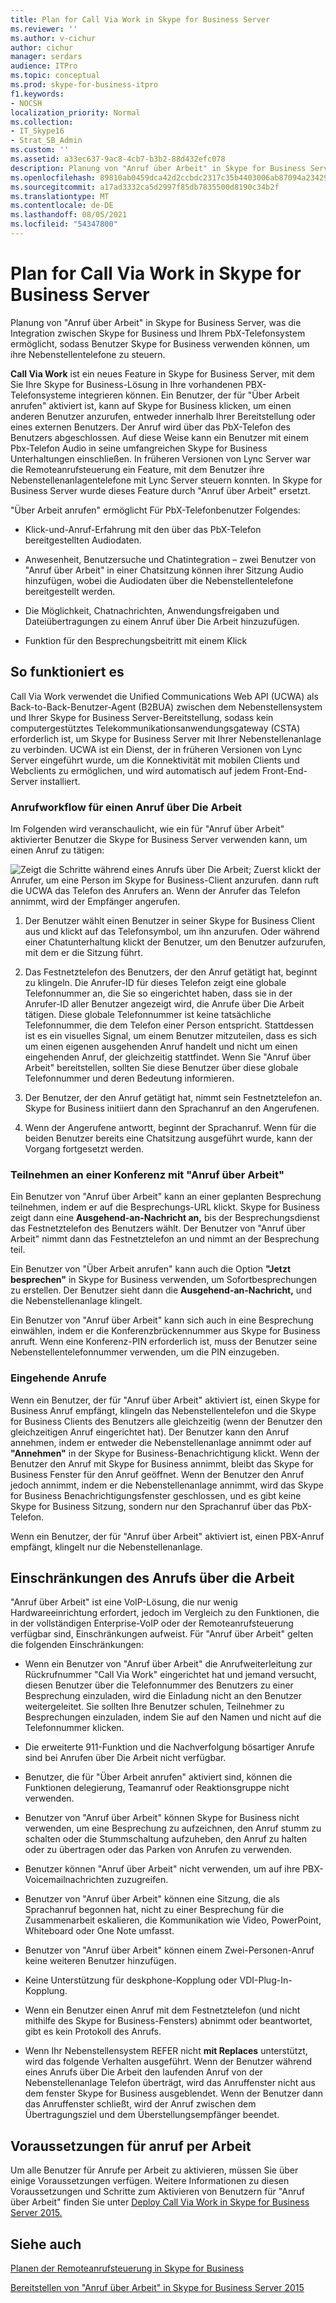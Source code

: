 ```yaml
---
title: Plan for Call Via Work in Skype for Business Server
ms.reviewer: ''
ms.author: v-cichur
author: cichur
manager: serdars
audience: ITPro
ms.topic: conceptual
ms.prod: skype-for-business-itpro
f1.keywords:
- NOCSH
localization_priority: Normal
ms.collection:
- IT_Skype16
- Strat_SB_Admin
ms.custom: ''
ms.assetid: a33ec637-9ac8-4cb7-b3b2-88d432efc078
description: Planung von "Anruf über Arbeit" in Skype for Business Server, was die Integration zwischen Skype for Business und Ihrem PbX-Telefonsystem ermöglicht, sodass Benutzer Skype for Business verwenden können, um ihre Nebenstellentelefone zu steuern.
ms.openlocfilehash: 89810ab0459dca42d2ccbdc2317c35b4403006ab87094a2342941e986a81cc7a
ms.sourcegitcommit: a17ad3332ca5d2997f85db7835500d8190c34b2f
ms.translationtype: MT
ms.contentlocale: de-DE
ms.lasthandoff: 08/05/2021
ms.locfileid: "54347800"
---
```

# <a name="plan-for-call-via-work-in-skype-for-business-server"></a>Plan for Call Via Work in Skype for Business Server
 
Planung von "Anruf über Arbeit" in Skype for Business Server, was die Integration zwischen Skype for Business und Ihrem PbX-Telefonsystem ermöglicht, sodass Benutzer Skype for Business verwenden können, um ihre Nebenstellentelefone zu steuern.
  
 **Call Via Work** ist ein neues Feature in Skype for Business Server, mit dem Sie Ihre Skype for Business-Lösung in Ihre vorhandenen PBX-Telefonsysteme integrieren können. Ein Benutzer, der für "Über Arbeit anrufen" aktiviert ist, kann auf Skype for Business klicken, um einen anderen Benutzer anzurufen, entweder innerhalb Ihrer Bereitstellung oder eines externen Benutzers. Der Anruf wird über das PbX-Telefon des Benutzers abgeschlossen. Auf diese Weise kann ein Benutzer mit einem Pbx-Telefon Audio in seine umfangreichen Skype for Business Unterhaltungen einschließen. In früheren Versionen von Lync Server war die Remoteanrufsteuerung ein Feature, mit dem Benutzer ihre Nebenstellenanlagentelefone mit Lync Server steuern konnten. In Skype for Business Server wurde dieses Feature durch "Anruf über Arbeit" ersetzt.
  
"Über Arbeit anrufen" ermöglicht Für PbX-Telefonbenutzer Folgendes:
  
- Klick-und-Anruf-Erfahrung mit den über das PbX-Telefon bereitgestellten Audiodaten.
    
- Anwesenheit, Benutzersuche und Chatintegration – zwei Benutzer von "Anruf über Arbeit" in einer Chatsitzung können ihrer Sitzung Audio hinzufügen, wobei die Audiodaten über die Nebenstellentelefone bereitgestellt werden.
    
- Die Möglichkeit, Chatnachrichten, Anwendungsfreigaben und Dateiübertragungen zu einem Anruf über Die Arbeit hinzuzufügen.
    
- Funktion für den Besprechungsbeitritt mit einem Klick
    
## <a name="how-it-works"></a>So funktioniert es

Call Via Work verwendet die Unified Communications Web API (UCWA) als Back-to-Back-Benutzer-Agent (B2BUA) zwischen dem Nebenstellensystem und Ihrer Skype for Business Server-Bereitstellung, sodass kein computergestütztes Telekommunikationsanwendungsgateway (CSTA) erforderlich ist, um Skype for Business Server mit Ihrer Nebenstellenanlage zu verbinden. UCWA ist ein Dienst, der in früheren Versionen von Lync Server eingeführt wurde, um die Konnektivität mit mobilen Clients und Webclients zu ermöglichen, und wird automatisch auf jedem Front-End-Server installiert.
  
### <a name="call-workflow-for-a-call-via-work-call"></a>Anrufworkflow für einen Anruf über Die Arbeit

Im Folgenden wird veranschaulicht, wie ein für "Anruf über Arbeit" aktivierter Benutzer die Skype for Business Server verwenden kann, um einen Anruf zu tätigen:
  
![Zeigt die Schritte während eines Anrufs über Die Arbeit; Zuerst klickt der Anrufer, um eine Person im Skype for Business-Client anzurufen. dann ruft die UCWA das Telefon des Anrufers an. Wenn der Anrufer das Telefon annimmt, wird der Empfänger angerufen.](../../media/050e88ed-e18e-40c0-84d5-b17fe40c305a.jpg)
  
1. Der Benutzer wählt einen Benutzer in seiner Skype for Business Client aus und klickt auf das Telefonsymbol, um ihn anzurufen. Oder während einer Chatunterhaltung klickt der Benutzer, um den Benutzer aufzurufen, mit dem er die Sitzung führt.
    
2. Das Festnetztelefon des Benutzers, der den Anruf getätigt hat, beginnt zu klingeln. Die Anrufer-ID für dieses Telefon zeigt eine globale Telefonnummer an, die Sie so eingerichtet haben, dass sie in der Anrufer-ID aller Benutzer angezeigt wird, die Anrufe über Die Arbeit tätigen. Diese globale Telefonnummer ist keine tatsächliche Telefonnummer, die dem Telefon einer Person entspricht. Stattdessen ist es ein visuelles Signal, um einem Benutzer mitzuteilen, dass es sich um einen eigenen ausgehenden Anruf handelt und nicht um einen eingehenden Anruf, der gleichzeitig stattfindet. Wenn Sie "Anruf über Arbeit" bereitstellen, sollten Sie diese Benutzer über diese globale Telefonnummer und deren Bedeutung informieren.
    
3. Der Benutzer, der den Anruf getätigt hat, nimmt sein Festnetztelefon an. Skype for Business initiiert dann den Sprachanruf an den Angerufenen. 
    
4. Wenn der Angerufene antwortt, beginnt der Sprachanruf. Wenn für die beiden Benutzer bereits eine Chatsitzung ausgeführt wurde, kann der Vorgang fortgesetzt werden.
    
### <a name="joining-a-conference-with-call-via-work"></a>Teilnehmen an einer Konferenz mit "Anruf über Arbeit"

Ein Benutzer von "Anruf über Arbeit" kann an einer geplanten Besprechung teilnehmen, indem er auf die Besprechungs-URL klickt. Skype for Business zeigt dann eine **Ausgehend-an-Nachricht an,** bis der Besprechungsdienst das Festnetztelefon des Benutzers wählt. Der Benutzer von "Anruf über Arbeit" nimmt dann das Festnetztelefon an und nimmt an der Besprechung teil.
  
Ein Benutzer von "Über Arbeit anrufen" kann auch die Option **"Jetzt besprechen"** in Skype for Business verwenden, um Sofortbesprechungen zu erstellen. Der Benutzer sieht dann die **Ausgehend-an-Nachricht,** und die Nebenstellenanlage klingelt.
  
Ein Benutzer von "Anruf über Arbeit" kann sich auch in eine Besprechung einwählen, indem er die Konferenzbrückennummer aus Skype for Business anruft. Wenn eine Konferenz-PIN erforderlich ist, muss der Benutzer seine Nebenstellentelefonnummer verwenden, um die PIN einzugeben.
  
### <a name="incoming-calls"></a>Eingehende Anrufe

Wenn ein Benutzer, der für "Anruf über Arbeit" aktiviert ist, einen Skype for Business Anruf empfängt, klingeln das Nebenstellentelefon und die Skype for Business Clients des Benutzers alle gleichzeitig (wenn der Benutzer den gleichzeitigen Anruf eingerichtet hat). Der Benutzer kann den Anruf annehmen, indem er entweder die Nebenstellenanlage annimmt oder auf **"Annehmen"** in der Skype for Business-Benachrichtigung klickt. Wenn der Benutzer den Anruf mit Skype for Business annimmt, bleibt das Skype for Business Fenster für den Anruf geöffnet. Wenn der Benutzer den Anruf jedoch annimmt, indem er die Nebenstellenanlage annimmt, wird das Skype for Business Benachrichtigungsfenster geschlossen, und es gibt keine Skype for Business Sitzung, sondern nur den Sprachanruf über das PbX-Telefon.
  
Wenn ein Benutzer, der für "Anruf über Arbeit" aktiviert ist, einen PBX-Anruf empfängt, klingelt nur die Nebenstellenanlage.
  
## <a name="limitations-of-call-via-work"></a>Einschränkungen des Anrufs über die Arbeit

"Anruf über Arbeit" ist eine VoIP-Lösung, die nur wenig Hardwareeinrichtung erfordert, jedoch im Vergleich zu den Funktionen, die in der vollständigen Enterprise-VoIP oder der Remoteanrufsteuerung verfügbar sind, Einschränkungen aufweist. Für "Anruf über Arbeit" gelten die folgenden Einschränkungen:
  
- Wenn ein Benutzer von "Anruf über Arbeit" die Anrufweiterleitung zur Rückrufnummer "Call Via Work" eingerichtet hat und jemand versucht, diesen Benutzer über die Telefonnummer des Benutzers zu einer Besprechung einzuladen, wird die Einladung nicht an den Benutzer weitergeleitet. Sie sollten Ihre Benutzer schulen, Teilnehmer zu Besprechungen einzuladen, indem Sie auf den Namen und nicht auf die Telefonnummer klicken. 
    
- Die erweiterte 911-Funktion und die Nachverfolgung bösartiger Anrufe sind bei Anrufen über Die Arbeit nicht verfügbar.
    
- Benutzer, die für "Über Arbeit anrufen" aktiviert sind, können die Funktionen delegierung, Teamanruf oder Reaktionsgruppe nicht verwenden.
    
- Benutzer von "Anruf über Arbeit" können Skype for Business nicht verwenden, um eine Besprechung zu aufzeichnen, den Anruf stumm zu schalten oder die Stummschaltung aufzuheben, den Anruf zu halten oder zu übertragen oder das Parken von Anrufen zu verwenden.
    
- Benutzer können "Anruf über Arbeit" nicht verwenden, um auf ihre PBX-Voicemailnachrichten zuzugreifen.
    
- Benutzer von "Anruf über Arbeit" können eine Sitzung, die als Sprachanruf begonnen hat, nicht zu einer Besprechung für die Zusammenarbeit eskalieren, die Kommunikation wie Video, PowerPoint, Whiteboard oder One Note umfasst.
    
- Benutzer von "Anruf über Arbeit" können einem Zwei-Personen-Anruf keine weiteren Benutzer hinzufügen.
    
- Keine Unterstützung für deskphone-Kopplung oder VDI-Plug-In-Kopplung.
    
- Wenn ein Benutzer einen Anruf mit dem Festnetztelefon (und nicht mithilfe des Skype for Business-Fensters) abnimmt oder beantwortet, gibt es kein Protokoll des Anrufs.
    
- Wenn Ihr Nebenstellensystem REFER nicht **mit Replaces** unterstützt, wird das folgende Verhalten ausgeführt. Wenn der Benutzer während eines Anrufs über Die Arbeit den laufenden Anruf von der Nebenstellenanlage Telefon überträgt, wird das Anruffenster nicht aus dem fenster Skype for Business ausgeblendet. Wenn der Benutzer dann das Anruffenster schließt, wird der Anruf zwischen dem Übertragungsziel und dem Überstellungsempfänger beendet. 
    
## <a name="prerequisites-for-call-via-work"></a>Voraussetzungen für anruf per Arbeit

Um alle Benutzer für Anrufe per Arbeit zu aktivieren, müssen Sie über einige Voraussetzungen verfügen. Weitere Informationen zu diesen Voraussetzungen und Schritte zum Aktivieren von Benutzern für "Anruf über Arbeit" finden Sie unter [Deploy Call Via Work in Skype for Business Server 2015.](../../deploy/deploy-call-via-work.md) 
  
## <a name="see-also"></a>Siehe auch

[Planen der Remoteanrufsteuerung in Skype for Business](remote-call-control.md)
  
[Bereitstellen von "Anruf über Arbeit" in Skype for Business Server 2015](../../deploy/deploy-call-via-work.md)

